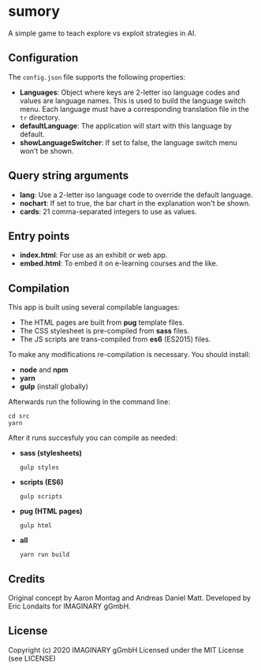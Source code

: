 # sumory

A simple game to teach explore vs exploit strategies in AI.

## Configuration

The `config.json` file supports the following properties:

- **Languages**: Object where keys are 2-letter iso language codes and values are
  language names. This is used to build the language switch menu. Each language
  must have a corresponding translation file in the `tr` directory.
- **defaultLanguage**: The application will start with this language by default.
- **showLanguageSwitcher**: If set to false, the language switch menu won't be shown.

## Query string arguments

- **lang**: Use a 2-letter iso language code to override the default language.
- **nochart**: If set to true, the bar chart in the explanation won't be shown.
- **cards**: 21 comma-separated integers to use as values.

## Entry points

- **index.html**: For use as an exhibit or web app.
- **embed.html**: To embed it on e-learning courses and the like.

## Compilation

This app is built using several compilable languages:

- The HTML pages are built from **pug** template files.
- The CSS stylesheet is pre-compiled from **sass** files.
- The JS scripts are trans-compiled from **es6** (ES2015) files. 

To make any modifications re-compilation is necessary. You should install:

- **node** and **npm**
- **yarn**
- **gulp** (install globally)

Afterwards run the following in the command line:

```
cd src
yarn
```

After it runs succesfuly you can compile as needed:

- **sass (stylesheets)**
    ```
    gulp styles
    ```
  
- **scripts (ES6)**
    ```
    gulp scripts
    ```

- **pug (HTML pages)**
    ```
    gulp html
    ```

- **all**
    ```
    yarn run build
    ```
  
## Credits

Original concept by Aaron Montag and Andreas Daniel Matt.
Developed by Eric Londaits for IMAGINARY gGmbH.

## License

Copyright (c) 2020 IMAGINARY gGmbH
Licensed under the MIT License (see LICENSE)
